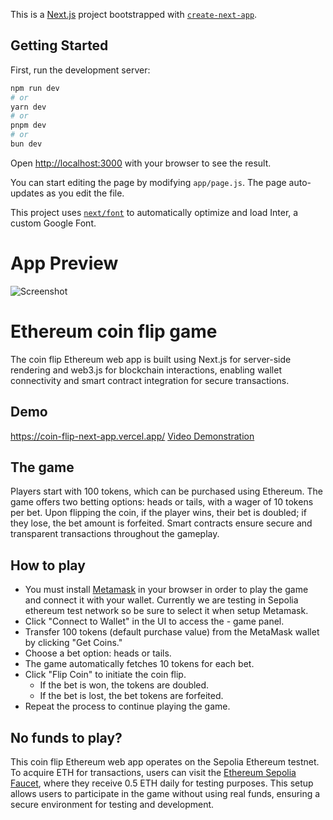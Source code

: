 This is a [Next.js](https://nextjs.org/) project bootstrapped with [`create-next-app`](https://github.com/vercel/next.js/tree/canary/packages/create-next-app).

## Getting Started

First, run the development server:

```bash
npm run dev
# or
yarn dev
# or
pnpm dev
# or
bun dev
```

Open [http://localhost:3000](http://localhost:3000) with your browser to see the result.


You can start editing the page by modifying `app/page.js`. The page auto-updates as you edit the file.

This project uses [`next/font`](https://nextjs.org/docs/basic-features/font-optimization) to automatically optimize and load Inter, a custom Google Font.

# App Preview
![Screenshot](https://github.com/user-attachments/assets/d3953e15-f5b5-4003-bdc8-dd0277eeec45)

# Ethereum coin flip game

The coin flip Ethereum web app is built using Next.js for server-side rendering and web3.js for blockchain interactions, enabling wallet connectivity and smart contract integration for secure transactions.

## Demo

https://coin-flip-next-app.vercel.app/ 
[Video Demonstration](https://drive.google.com/file/d/1XPlsR2Ao1iVQ9A85r4h-zy-pCk7AYwIB/view?usp=sharing)

## The game

Players start with 100 tokens, which can be purchased using Ethereum. The game offers two betting options: heads or tails, with a wager of 10 tokens per bet. Upon flipping the coin, if the player wins, their bet is doubled; if they lose, the bet amount is forfeited. Smart contracts ensure secure and transparent transactions throughout the gameplay.

## How to play

- You must install [Metamask](https://metamask.io/) in your browser in order to play the game and connect it with your wallet. Currently we are testing in Sepolia ethereum test network so be sure to select it when setup Metamask.
- Click "Connect to Wallet" in the UI to access the - game panel.
- Transfer 100 tokens (default purchase value) from the MetaMask wallet by clicking "Get Coins."
- Choose a bet option: heads or tails.
- The game automatically fetches 10 tokens for each bet.
- Click "Flip Coin" to initiate the coin flip.
     - If the bet is won, the tokens are doubled.
     - If the bet is lost, the bet tokens are     forfeited.
- Repeat the process to continue playing the game.

## No funds to play?

This coin flip Ethereum web app operates on the Sepolia Ethereum testnet. To acquire ETH for transactions, users can visit the [Ethereum Sepolia Faucet](https://cloud.google.com/application/web3/faucet/ethereum/sepolia), where they receive 0.5 ETH daily for testing purposes. This setup allows users to participate in the game without using real funds, ensuring a secure environment for testing and development.



